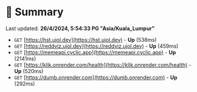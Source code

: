 # 📖 Summary
Last updated: **26/4/2024, 5:54:33 PG "Asia/Kuala_Lumpur"**

- `GET` [https://hst.ujol.dev](https://hst.ujol.dev) - **Up** (538ms)
- `GET` [https://reddviz.ujol.dev](https://reddviz.ujol.dev) - **Up** (459ms)
- `GET` [https://memeapi.cyclic.app](https://memeapi.cyclic.app) - **Up** (2141ms)
- `GET` [https://klik.onrender.com/health](https://klik.onrender.com/health) - **Up** (520ms)
- `GET` [https://dumb.onrender.com](https://dumb.onrender.com) - **Up** (292ms)

